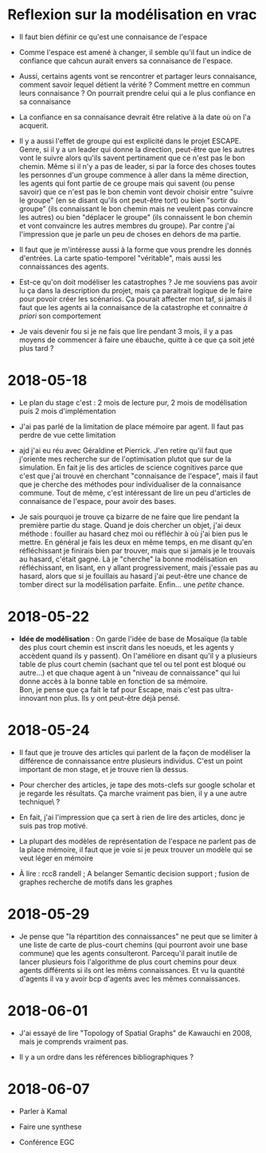 # Reflexion sur la modélisation en vrac

* Il faut bien définir ce qu'est une connaisance de l'espace

* Comme l'espace est amené à changer, il semble qu'il faut un indice de
  confiance que cahcun aurait envers sa connaisance de l'espace.

* Aussi, certains agents vont se rencontrer et partager leurs connaisance,
  comment savoir lequel détient la vérité ? Comment mettre en commun leurs
  connaisance ? On pourrait prendre celui qui a le plus confiance en sa
  connaisance

* La confiance en sa connaisance devrait être relative à la date où on l'a
  acquerit.

* Il y a aussi l'effet de groupe qui est explicité dans le projet ESCAPE.
  Genre, si il y a un leader qui donne la direction, peut-être que les autres
  vont le suivre alors qu'ils savent pertinament que ce n'est pas le bon chemin.
  Même si il n'y a pas de leader, si par la force des choses toutes les
  personnes d'un groupe commence à aller dans la même direction, les agents qui
  font partie de ce groupe mais qui savent (ou pense savoir) que ce n'est pas le
  bon chemin vont devoir choisir entre "suivre le groupe" (en se disant qu'ils
  ont peut-être tort) ou bien "sortir du groupe" (ils connaissant le bon chemin
  mais ne veulent pas convaincre les autres) ou bien "déplacer le groupe" (ils
  connaissent le bon chemin et vont convaincre les autres membres du groupe).
  Par contre j'ai l'impression que je parle un peu de choses en dehors de ma
  partie.

* Il faut que je m'intéresse aussi à la forme que vous prendre les donnés
  d'entrées. La carte spatio-temporel "véritable", mais aussi les connaissances
  des agents.

* Est-ce qu'on doit modéliser les catastrophes ? Je me souviens pas avoir lu ça
  dans la description du projet, mais ça paraitrait logique de le faire pour
  povoir créer les scénarios. Ça pourait affecter mon taf, si jamais il faut que
  les agents ai la connaisance de la catastrophe et connaitre *à priori* son
  comportement

* Je vais devenir fou si je ne fais que lire pendant 3 mois, il y a pas moyens
  de commencer à faire une ébauche, quitte à ce que ça soit jeté plus tard ?

# 2018-05-18

* Le plan du stage c'est : 2 mois de lecture pur, 2 mois de modélisation puis 2
  mois d'implémentation

* J'ai pas parlé de la limitation de place mémoire par agent. Il faut pas perdre
  de vue cette limitation

* ajd j'ai eu réu avec Géraldine et Pierrick. J'en retire qu'il faut que
  j'oriente mes recherche sur de l'optimisation plutot que sur de la simulation.
  En fait je lis des articles de science cognitives parce que c'est que j'ai
  trouvé en cherchant "connaisance de l'espace", mais il faut que je cherche des
  méthodes pour individualiser de la connaisance commune. Tout de même, c'est
  intéressant de lire un peu d'articles de connaisance de l'espace, pour avoir
  des bases.

* Je sais pourquoi je trouve ça bizarre de ne faire que lire pendant la première
  partie du stage. Quand je dois chercher un objet, j'ai deux méthode : fouiller
  au hasard chez moi ou réfléchir à où j'ai bien pus le mettre. En général je
  fais les deux en même temps, en me disant qu'en réfléchissant je finirais bien
  par trouver, mais que si jamais je le trouvais au hasard, c'était gagné. Là je
  "cherche" la bonne modélisation en réfléchissant, en lisant, en y allant
  progressivement, mais j'essaie pas au hasard, alors que si je fouillais au
  hasard j'ai peut-être une chance de tomber direct sur la modélisation
  parfaite. Enfin... une _petite_ chance.

# 2018-05-22

* **Idée de modélisation** : On garde l'idée de base de Mosaïque (la table des
  plus court chemin est inscrit dans les noeuds, et les agents y accèdent quand
  ils y passent). On l'améliore en disant qu'il y a plusieurs table de plus
  court chemin (sachant que tel ou tel pont est bloqué ou autre...) et que
  chaque agent à un "niveau de connaissance" qui lui donne accès à la bonne
  table en fonction de sa mémoire.  
  Bon, je pense que ça fait le taf pour Escape, mais c'est pas ultra-innovant
  non plus. Ils y ont peut-être déjà pensé.

# 2018-05-24

* Il faut que je trouve des articles qui parlent de la façon de modéliser la
  différence de connaissance entre plusieurs individus. C'est un point
  important de mon stage, et je trouve rien là dessus.

* Pour chercher des articles, je tape des mots-clefs sur google scholar et je
  regarde les résultats. Ça marche vraiment pas bien, il y a une autre
  technique\ ?

* En fait, j'ai l'impression que ça sert à rien de lire des articles, donc je
  suis pas trop motivé.

* La plupart des modèles de représentation de l'espace ne parlent pas de la
  place mémoire, il faut que je voie si je peux trouver un modèle qui se veut
  léger en mémoire

* À lire :  rcc8 randell ; A belanger Semantic decision support ; fusion de
  graphes recherche de motifs dans les graphes
  
# 2018-05-29

* Je pense que "la répartition des connaissances" ne peut que se limiter à une
  liste de carte de plus-court chemins (qui pourront avoir une base commune) que
  les agents consulteront. Parcequ'il parait inutile de lancer plusieurs fois
  l'algorithme de plus court chemins pour deux agents différents si ils ont les
  mêms connaissances. Et vu la quantité d'agents il va y avoir bcp d'agents avec
  les mêmes connaissances.

# 2018-06-01

* J'ai essayé de lire "Topology of Spatial Graphs" de Kawauchi en 2008, mais je
  comprends vraiment pas.

* Il y a un ordre dans les références bibliographiques ?

# 2018-06-07

* Parler à Kamal

* Faire une synthese

* Conférence EGC
